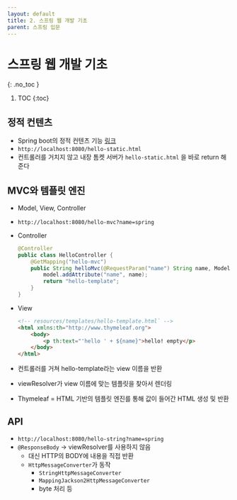 ```yaml
---
layout: default
title: 2. 스프링 웹 개발 기초
parent: 스프링 입문
---
```


# 스프링 웹 개발 기초
{: .no_toc }

1. TOC
{:toc}

## 정적 컨텐츠

- Spring boot의 정적 컨텐츠 기능 [링크](https://docs.spring.io/spring-boot/docs/2.3.1.RELEASE/reference/html/spring-boot-features.html#boot-features-spring-mvc-static-content)
- `http://localhost:8080/hello-static.html`
- 컨트롤러를 거치지 않고 내장 톰켓 서버가 `hello-static.html` 을 바로 return 해준다

## MVC와 템플릿 엔진

- Model, View, Controller
- `http://localhost:8080/hello-mvc?name=spring`
- Controller

    ```java
    @Controller
    public class HelloController {
        @GetMapping("hello-mvc")
        public String helloMvc(@RequestParam("name") String name, Model model) {
            model.addAttribute("name", name);
            return "hello-template";
        }
    }
    ```

- View

    ```html
    <!-- resources/templates/hello-template.html` -->
    <html xmlns:th="http://www.thymeleaf.org">
        <body>
            <p th:text="'hello ' + ${name}">hello! empty</p>
        </body>
    </html>
    ```

- 컨트롤러를 거쳐 hello-template라는 view 이름을 반환
- viewResolver가 view 이름에 맞는 템플릿을 찾아서 렌더링
- Thymeleaf = HTML 기반의 템플릿 엔진를 통해 값이 들어간 HTML 생성 및 반환

## API

- `http://localhost:8080/hello-string?name=spring`
- `@ResponseBody` -> viewResolver를 사용하지 않음
  - 대신 HTTP의 BODY에 내용을 직접 반환
  - `HttpMessageConverter`가 동작
    - `StringHttpMessageConverter`
    - `MappingJackson2HttpMessageConverter`
    - byte 처리 등